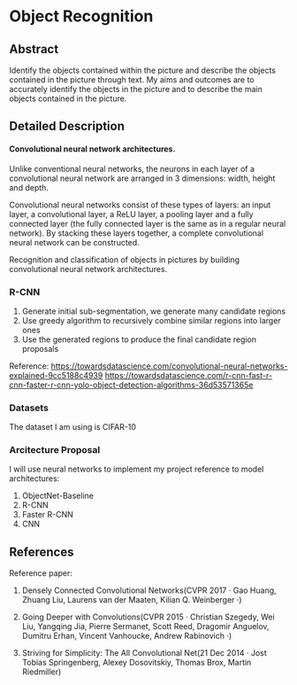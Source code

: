# Object Recognition

## Abstract

Identify the objects contained within the picture and describe the objects contained in the picture through text. My aims and outcomes are to accurately identify the objects in the picture and to describe the main objects contained in the picture.

## Detailed Description
#### Convolutional neural network architectures.

Unlike conventional neural networks, the neurons in each layer of a convolutional neural network are arranged in 3 dimensions: width, height and depth.

Convolutional neural networks consist of these types of layers: an input layer, a convolutional layer, a ReLU layer, a pooling layer and a fully connected layer (the fully connected layer is the same as in a regular neural network). By stacking these layers together, a complete convolutional neural network can be constructed.

Recognition and classification of objects in pictures by building convolutional neural network architectures.

### R-CNN

1. Generate initial sub-segmentation, we generate many candidate     regions
2. Use greedy algorithm to recursively combine similar regions into larger ones 
3. Use the generated regions to produce the final candidate region proposals 

Reference:
    https://towardsdatascience.com/convolutional-neural-networks-explained-9cc5188c4939
    https://towardsdatascience.com/r-cnn-fast-r-cnn-faster-r-cnn-yolo-object-detection-algorithms-36d53571365e
    
### Datasets

The dataset I am using is CIFAR-10

### Arcitecture Proposal

I will use neural networks to implement my project reference to model architectures:

1. ObjectNet-Baseline
2. R-CNN
3. Faster R-CNN
4. CNN

## References
Reference paper:

1. Densely Connected Convolutional Networks(CVPR 2017  ·  Gao Huang, Zhuang Liu, Laurens van der Maaten, Kilian Q. Weinberger ·)

2. Going Deeper with Convolutions(CVPR 2015  ·  Christian Szegedy, Wei Liu, Yangqing Jia, Pierre Sermanet, Scott Reed, Dragomir Anguelov, Dumitru Erhan, Vincent Vanhoucke, Andrew Rabinovich ·)

3. Striving for Simplicity: The All Convolutional Net(21 Dec 2014  ·  Jost Tobias Springenberg, Alexey Dosovitskiy, Thomas Brox, Martin Riedmiller)